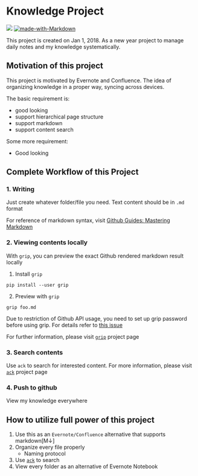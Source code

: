 # Knowledge Project
![](https://img.shields.io/badge/2018-Happy_New_Year!-orange.svg?style=flat-square)
[![made-with-Markdown](https://img.shields.io/badge/Made%20with-Markdown-1f425f.svg?style=flat-square)](http://commonmark.org)

This project is created on Jan 1, 2018. As a new year project to manage daily notes and my knowledge systematically.
## Motivation of this project
This project is motivated by Evernote and Confluence. The idea of organizing knowledge in a proper way, syncing across devices.

The basic requirement is:
- good looking
- support hierarchical page structure
- support markdown
- support content search

Some more requirement:
- Good looking

## Complete Workflow of this Project
### 1. Writing
Just create whatever folder/file you need. Text content should be in `.md` format

For reference of markdown syntax, visit [Github Guides: Mastering Markdown](https://guides.github.com/features/mastering-markdown/)
### 2. Viewing contents locally
With `grip`, you can preview the exact Github rendered markdown result locally

1. Install `grip`
```
pip install --user grip
```
2. Preview with `grip`
```
grip foo.md
```

Due to restriction of Github API usage, you need to set up grip password before using grip. For details refer to [this issue](https://github.com/joeyespo/grip/issues/35)

For further information, please visit [`grip`](https://github.com/joeyespo/grip) project page
### 3. Search contents
Use `ack` to search for interested content. For more information, please visit [`ack`](https://beyondgrep.com) project page

### 4. Push to github
View my knowledge everywhere

## How to utilize full power of this project
1. Use this as an `Evernote/Confluence` alternative that supports markdown[M↓]
1. Organize every file properly
    - Naming protocol
2. Use [`ack`](https://beyondgrep.com) to search
3. View every folder as an alternative of Evernote Notebook
